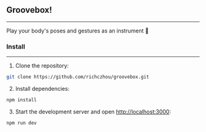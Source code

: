 ## Groovebox!

---

Play your body's poses and gestures as an instrument 🎉

### Install

---

1. Clone the repository:

```bash
git clone https://github.com/richczhou/groovebox.git
```

2. Install dependencies:

```bash
npm install
```

3. Start the development server and open [http://localhost:3000](http://localhost:3000):

```bash
npm run dev
```
